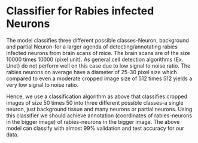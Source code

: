 # Classifier for Rabies infected Neurons
The model classifies three different possible classes-Neuron, background and partial Neuron-for a larger agenda of detecting/annotating rabies infected neurons from brain scans of mice. The brain scans are of the size 10000 times 10000 (pixel unit). As general cell detection algorithms (Ex. Unet) do not perform well on this case due to low signal to noise ratio. The rabies neurons on average have a diameter of 25-30 pixel size which compared to even a moderate cropped image size of 512 times 512 yields a very low signal to noise ratio. 

Hence, we use a classification algorithm as above that classifies cropped images of size 50 times 50 into three different possible classes-a single neuron, just background tissue and many neurons or partial neurons. Using this classifier we should achieve annotation (coordinates of rabies-neurons in the bigger image) of rabies-neurons in the bigger image. The above model can classify with almost 99% validation and test accuracy for our data.  
